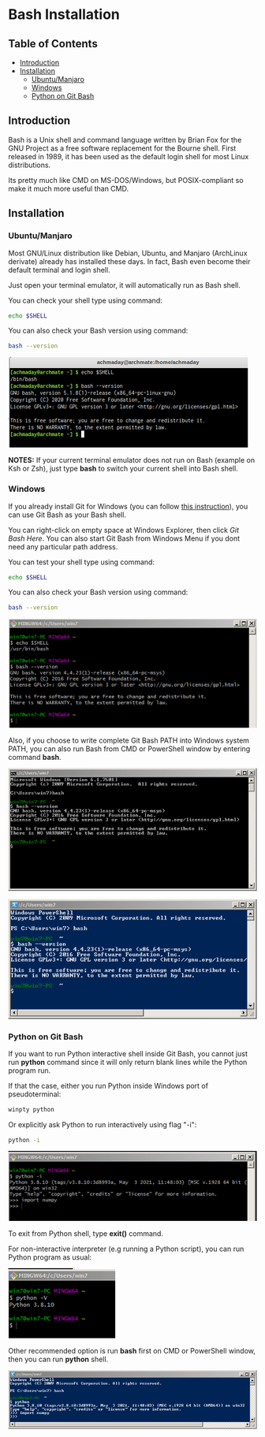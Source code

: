 # Bash Installation

## Table of Contents
- [Introduction](#introduction)
- [Installation](#installation)
    + [Ubuntu/Manjaro](#ubuntumanjaro)
    + [Windows](#windows)
    + [Python on Git Bash](#python-on-git-bash)
    
## Introduction

Bash is a Unix shell and command language written by Brian Fox for the GNU Project as a free software replacement for the Bourne shell.
First released in 1989, it has been used as the default login shell for most Linux distributions.

Its pretty much like CMD on MS-DOS/Windows, but POSIX-compliant so make it much more useful than CMD.

## Installation

### Ubuntu/Manjaro

Most GNU/Linux distribution like Debian, Ubuntu, and Manjaro (ArchLinux derivate) already has installed these days.
In fact, Bash even become their default terminal and login shell.

Just open your terminal emulator, it will automatically run as Bash shell.

You can check your shell type using command:

```sh
echo $SHELL
```

You can also check your Bash version using command:

```sh
bash --version
```

![images](images/bash_linux.png?raw=true)

**NOTES:** If your current terminal emulator does not run on Bash (example on Ksh or Zsh), just type **bash** to switch your current shell into Bash shell.

### Windows

If you already install Git for Windows (you can follow [this instruction](https://github.com/mekatronik-achmadi/md_tutorial/blob/master/pelatihan/install_git.md)), you can use Git Bash as your Bash shell.

You can right-click on empty space at Windows Explorer, then click _Git Bash Here_.
You can also start Git Bash from Windows Menu if you dont need any particular path address.

You can test your shell type using command:

```sh
echo $SHELL
```

You can also check your Bash version using command:

```sh
bash --version
```

![images](images/bash_windows.png?raw=true)

Also, if you choose to write complete Git Bash PATH into Windows system PATH, you can also run Bash from CMD or PowerShell window by entering command **bash**.

![images](images/bash_cmd.PNG?raw=true)

![images](images/bash_powershell.PNG?raw=true)

### Python on Git Bash

If you want to run Python interactive shell inside Git Bash, you cannot just run **python** command since it will only return blank lines while the Python program run.

If that the case, either you run Python inside Windows port of pseudoterminal:

```sh
winpty python
```

Or explicitly ask Python to run interactively using flag "-i":

```sh
python -i
```

![images](images/bash_windows_python0.png?raw=true)

To exit from Python shell, type **exit()** command.

For non-interactive interpreter (e.g running a Python script), you can run Python program as usual:

![images](images/bash_windows_python1.png?raw=true)

Other recommended option is run **bash** first on CMD or PowerShell window, then you can run **python** shell.

![images](images/bash_windows_python2.png?raw=true)